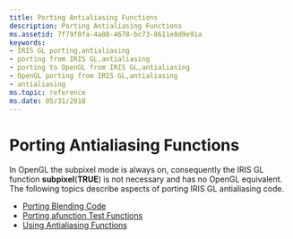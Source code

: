 ```yaml
---
title: Porting Antialiasing Functions
description: Porting Antialiasing Functions
ms.assetid: 7f79f0fa-4a08-4678-bc73-8611e8d9e91a
keywords:
- IRIS GL porting,antialiasing
- porting from IRIS GL,antialiasing
- porting to OpenGL from IRIS GL,antialiasing
- OpenGL porting from IRIS GL,antialiasing
- antialiasing
ms.topic: reference
ms.date: 05/31/2018
---
```


# Porting Antialiasing Functions

In OpenGL the subpixel mode is always on, consequently the IRIS GL function **subpixel**(**TRUE**) is not necessary and has no OpenGL equivalent. The following topics describe aspects of porting IRIS GL antialiasing code.

-   [Porting Blending Code](porting-blending-code.md)
-   [Porting afunction Test Functions](porting-afunction-test-functions.md)
-   [Using Antialiasing Functions](using-antialiasing-functions.md)

 

 




